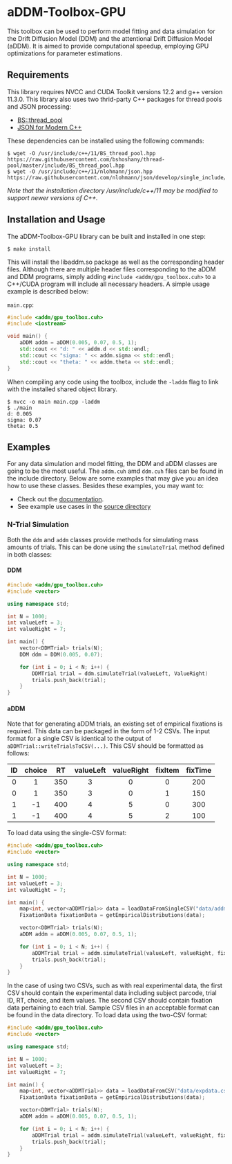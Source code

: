 # aDDM-Toolbox-GPU #

This toolbox can be used to perform model fitting and data simulation for the Drift Diffusion Model (DDM) and the attentional Drift Diffusion Model (aDDM). It is aimed to provide computational speedup, employing GPU optimizations for parameter estimations. 

## Requirements ##

This library requires NVCC and CUDA Toolkit versions 12.2 and g++ version 11.3.0. This library also uses two thrid-party C++ packages for thread pools and JSON processing: 

* [BS::thread_pool](https://github.com/bshoshany/thread-pool)
* [JSON for Modern C++](https://github.com/nlohmann/json)

These dependencies can be installed using the following commands: 

```shell
$ wget -O /usr/include/c++/11/BS_thread_pool.hpp https://raw.githubusercontent.com/bshoshany/thread-pool/master/include/BS_thread_pool.hpp
$ wget -O /usr/include/c++/11/nlohmann/json.hpp https://raw.githubusercontent.com/nlohmann/json/develop/single_include/nlohmann/json.hpp
```

*Note that the installation directory /usr/include/c++/11 may be modified to support newer versions of C++.*


## Installation and Usage ## 

The aDDM-Toolbox-GPU library can be built and installed in one step: 

```shell
$ make install
```

This will install the libaddm.so package as well as the corresponding header files. Although there are multiple header files corresponding to the aDDM and DDM programs, simply adding `#include <addm/gpu_toolbox.cuh>` to a C++/CUDA program will include all necessary headers. A simple usage example is described below: 

`main.cpp`:
```C++
#include <addm/gpu_toolbox.cuh>
#include <iostream>

void main() {
    aDDM addm = aDDM(0.005, 0.07, 0.5, 1);
    std::cout << "d: " << addm.d << std::endl; 
    std::cout << "sigma: " << addm.sigma << std::endl; 
    std::cout << "theta: " << addm.theta << std::endl; 
}
```

When compiling any code using the toolbox, include the `-laddm` flag to link with the installed shared object library.

```shell
$ nvcc -o main main.cpp -laddm
$ ./main
d: 0.005
sigma: 0.07
theta: 0.5
```

## Examples ##

For any data simulation and model fitting, the DDM and aDDM classes are going to be the most useful. The `addm.cuh` amd `ddm.cuh` files can be found in the include directory. Below are some examples that may give you an idea how to use these classes. Besides these examples, you may want to:

* Check out the [documentation](https://jakegoldm.github.io/aDDM-Toolbox-GPU/).
* See example use cases in the [source directory](src/)

### N-Trial Simulation ###

Both the `ddm` and `addm` classes provide methods for simulating mass amounts of trials. This can be done using the `simulateTrial` method defined in both classes: 

#### DDM ####
```C++
#include <addm/gpu_toolbox.cuh>
#include <vector>

using namespace std; 

int N = 1000; 
int valueLeft = 3; 
int valueRight = 7; 

int main() {
    vector<DDMTrial> trials(N);
    DDM ddm = DDM(0.005, 0.07);

    for (int i = 0; i < N; i++) {
        DDMTrial trial = ddm.simulateTrial(valueLeft, ValueRight)
        trials.push_back(trial);
    }
}
```

#### aDDM #####

Note that for generating aDDM trials, an existing set of empirical fixations is required. This data can be packaged in the form of 1-2 CSVs. The input format for a single CSV is identical to the output of `aDDMTrial::writeTrialsToCSV(...)`. This CSV should be formatted as follows: 

|  ID 	|choice |   RT	|  valueLeft 	|  valueRight 	|  fixItem 	|  fixTime 	|
|:-:	|:-:	|:-:	|:-:	        |:-:	        |:-:	    |:-:	    |
|   0	|  1 	|  350 	|   3	        |   0           |   0	    |   200	    |
|   0	|   1	|  350 	|   3	        |   0	        |   1	    |   150	    |
|   1	|   -1	|  400 	|   4	        |  5            |   0	    |   300	    |
|   1	|   -1	|  400 	|   4	        |   5	        |   2	    |   100	    |

To load data using the single-CSV format: 

```C++
#include <addm/gpu_toolbox.cuh>
#include <vector>

using namespace std; 

int N = 1000; 
int valueLeft = 3; 
int valueRight = 7; 

int main() {
    map<int, vector<aDDMTrial>> data = loadDataFromSingleCSV("data/addm_sims.csv");
    FixationData fixationData = getEmpiricalDistributions(data);

    vector<DDMTrial> trials(N);
    aDDM addm = aDDM(0.005, 0.07, 0.5, 1);

    for (int i = 0; i < N; i++) {
        aDDMTrial trial = addm.simulateTrial(valueLeft, valueRight, fixationData);
        trials.push_back(trial);
    }
}
```

In the case of using two CSVs, such as with real experimental data, the first CSV should contain the experimental data including subject parcode, trial ID, RT, choice, and item values. The second CSV should contain fixation data pertaining to each trial. Sample CSV files in an acceptable format can be found in the data directory. To load data using the two-CSV format: 

```C++
#include <addm/gpu_toolbox.cuh>
#include <vector>

using namespace std; 

int N = 1000; 
int valueLeft = 3; 
int valueRight = 7; 

int main() {
    map<int, vector<aDDMTrial>> data = loadDataFromCSV("data/expdata.csv", "data/fixations.csv");
    FixationData fixationData = getEmpiricalDistributions(data);

    vector<DDMTrial> trials(N);
    aDDM addm = aDDM(0.005, 0.07, 0.5, 1);

    for (int i = 0; i < N; i++) {
        aDDMTrial trial = addm.simulateTrial(valueLeft, valueRight, fixationData);
        trials.push_back(trial);
    }
}
```
